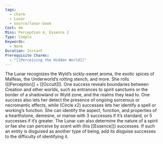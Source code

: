 ```yaml
---
tags:
  - charm
  - Lunar
  - source/lunar-book
Cost: 4m
Mins: Perception 4, Essence 2
Type: Simple
Keywords:
  - None
Duration: Instant
Prerequisite Charms:
  - "[[Perceiving the Hidden World]]"
---
```

The Lunar recognizes the Wyld’s sickly-sweet aroma, the exotic spices of Malfeas, the Underworld’s rotting stench, and more. She rolls ([[Perception]] + [[Occult]]). One success reveals boundaries between Creation and other worlds, such as entrances to spirit sanctums or the border of a shadowland or Wyld zone, and the realms they lead to. One success also lets her detect the presence of ongoing sorcerous or necromantic effects, while (Circle x2) successes lets her identify a spell or working’s function. She can identify the aspect, function, and properties of a hearthstone, demesne, or manse with 3 successes if it’s standard, or 5 successes if it’s greater. The Lunar can also determine the nature of a spirit or fae she can perceive by scent with (his [[Essence]]) successes. If such an entity is disguised as another type of being, add its disguise successes to the difficulty of identifying it.